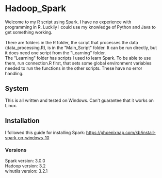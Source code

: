 # Hadoop_Spark

Welcome to my R script using Spark. I have no experience with programming in R. Luckily I could use my knowledge of Python and Java to get something working.<br>
<br>
There are folders in the R folder, the script that processes the data (data_processing.R), is in the "Main_Script" folder. It can be run directly, but it does need one script from the "Learning" folder.<br>
The "Learning" folder has scripts I used to learn Spark. To be able to use them, run connection.R first, that sets some global environment variables needed to run the functions in the other scripts. These have no error handling.

## System
This is all written and tested on Windows. Can't guarantee that it works on Linux.

## Installation
I followed this guide for installing Spark:
https://phoenixnap.com/kb/install-spark-on-windows-10

### Versions
Spark version: 3.0.0 <br>
Hadoop version: 3.2 <br>
winutils version: 3.2.1 <br>
